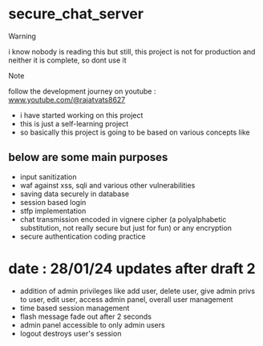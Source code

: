 # secure_chat_server
> [!WARNING]  
> i know nobody is reading this but still, this project is not for production and neither it is complete, so dont use it

> [!NOTE]  
> follow the development journey on youtube : www.youtube.com/@rajatvats8627

+ i have started working on this project
+ this is just a self-learning project
+ so basically this project is going to be based on various concepts like
## below are some main purposes
+ input sanitization
+ waf against xss, sqli and various other vulnerabilities
+ saving data securely in database
+ session based login
+ stfp implementation
+ chat transmission encoded in vignere cipher (a polyalphabetic substitution, not really secure but just for fun) or any encryption
+ secure authentication coding practice

# date : 28/01/24 updates after draft 2
+ addition of admin privileges like add user, delete user, give admin privs to user, edit user, access admin panel, overall user management
+ time based session management
+ flash message fade out after 2 seconds
+ admin panel accessible to only admin users
+ logout destroys user's session
  
